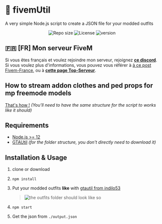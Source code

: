 # 📁 fivemUtil

A very simple Node.js script to create a JSON file for your modded outfits

<div>
    <p style="text-align:center">
     <img alt="Repo size" src="https://img.shields.io/github/languages/code-size/tholeb/fivemUtil">
     <img alt="License" src="https://img.shields.io/github/license/tholeb/fivemUtil">
     <img alt="version" src="https://img.shields.io/github/package-json/v/tholeb/fivemUtil">
    </p>
</div>

## 🇫🇷 [FR] Mon serveur FiveM

Si vous êtes français et voulez rejoindre mon serveur, rejoignez **[ce discord](http://discord.sunfive.fr)**. Si vous voulez plus d'informations, vous pouvez vous référer à [à ce post Fivem-France](https://fivem-france.net/t/presentation-vlife-roleplay-un-framework-unique-pour-un-roleplay-unique/3706/11), ou à **[cette page Top-Serveur](https://top-serveurs.net/gta/sunfive)**.

## How to stream addon clothes and ped props for mp freemode models

[That's how !](https://forum.cfx.re/t/how-to-streaming-addon-clothes-and-ped-props-for-mp-freemode-models/458854?u=tholeb) _(You'll need to have the same structure for the script to works like it should)_

## Requirements

- [Node.js >= 12](https://nodejs.org/en/)
- [GTAUtil](https://github.com/indilo53/gtautil) _(for the folder structure, you don't directly need to download it)_

## Installation & Usage

1. clone or download

2. `npm install`

3. Put your modded outfits **like** with [gtautil from indilo53](https://github.com/indilo53/gtautil)
   > ![the outfits folder should look like so](https://camo.githubusercontent.com/454d077079d3ba48f5745122412c108d1b61d67e0e50632c198340db7900fea5/68747470733a2f2f692e6962622e636f2f633137736b4b512f6d696e692e706e67)
4. `npm start`
5. Get the json from `./output.json`
